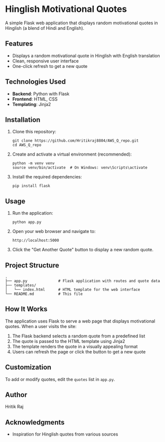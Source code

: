 # Hinglish Motivational Quotes

A simple Flask web application that displays random motivational quotes in Hinglish (a blend of Hindi and English).

## Features

- Displays a random motivational quote in Hinglish with English translation
- Clean, responsive user interface
- One-click refresh to get a new quote

## Technologies Used

- **Backend**: Python with Flask
- **Frontend**: HTML, CSS
- **Templating**: Jinja2

## Installation

1. Clone this repository:
   ```
   git clone https://github.com/Hritikraj8804/AWS_Q_repo.git
   cd AWS_Q_repo
   ```

2. Create and activate a virtual environment (recommended):
   ```
   python -m venv venv
   source venv/bin/activate  # On Windows: venv\Scripts\activate
   ```

3. Install the required dependencies:
   ```
   pip install flask
   ```

## Usage

1. Run the application:
   ```
   python app.py
   ```

2. Open your web browser and navigate to:
   ```
   http://localhost:5000
   ```

3. Click the "Get Another Quote" button to display a new random quote.

## Project Structure

```
.
├── app.py              # Flask application with routes and quote data
├── templates/
│   └── index.html      # HTML template for the web interface
└── README.md           # This file
```

## How It Works

The application uses Flask to serve a web page that displays motivational quotes. When a user visits the site:

1. The Flask backend selects a random quote from a predefined list
2. The quote is passed to the HTML template using Jinja2
3. The template renders the quote in a visually appealing format
4. Users can refresh the page or click the button to get a new quote

## Customization

To add or modify quotes, edit the `quotes` list in `app.py`.

## Author

Hritik Raj

## Acknowledgments

- Inspiration for Hinglish quotes from various sources
